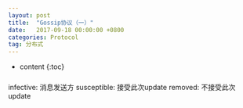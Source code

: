 ```yaml
---
layout: post
title:  "Gossip协议（一）"
date:   2017-09-18 00:00:00 +0800
categories: Protocol
tag: 分布式
---
```

* content
{:toc}

###



infective: 消息发送方
susceptible: 接受此次update
removed: 不接受此次update
